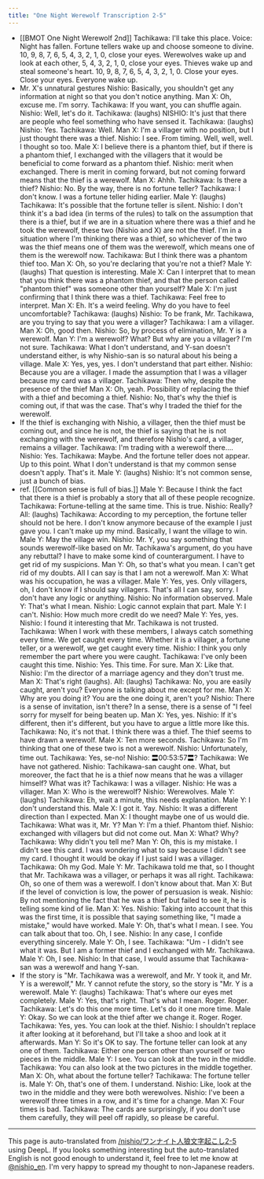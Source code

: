 ```yaml
---
title: "One Night Werewolf Transcription 2-5"
---
```


- [[BMOT One Night Werewolf 2nd]]
Tachikawa: I'll take this place.
Voice: Night has fallen. Fortune tellers wake up and choose someone to divine. 10, 9, 8, 7, 6, 5, 4, 3, 2, 1, 0, close your eyes. Werewolves wake up and look at each other, 5, 4, 3, 2, 1, 0, close your eyes. Thieves wake up and steal someone's heart. 10, 9, 8, 7, 6, 5, 4, 3, 2, 1, 0. Close your eyes. Close your eyes. Everyone wake up.
- Mr. X's unnatural gestures
Nishio: Basically, you shouldn't get any information at night so that you don't notice anything.
Man X: Oh, excuse me. I'm sorry.
Tachikawa: If you want, you can shuffle again.
Nishio: Well, let's do it.
Tachikawa: (laughs)
NISHIO: It's just that there are people who feel something who have sensed it.
Tachikawa: (laughs)
Nishio: Yes.
Tachikawa: Well.
Man X: I'm a villager with no position, but I just thought there was a thief.
Nishio: I see. From timing. Well, well, well. I thought so too.
Male X: I believe there is a phantom thief, but if there is a phantom thief, I exchanged with the villagers that it would be beneficial to come forward as a phantom thief.
Nishio: merit when exchanged. There is merit in coming forward, but not coming forward means that the thief is a werewolf.
Man X: Ahhh.
Tachikawa: Is there a thief?
Nishio: No. By the way, there is no fortune teller?
Tachikawa: I don't know. I was a fortune teller hiding earlier.
Male Y: (laughs)
Tachikawa: It's possible that the fortune teller is silent.
Nishio: I don't think it's a bad idea (in terms of the rules) to talk on the assumption that there is a thief, but if we are in a situation where there was a thief and he took the werewolf, these two (Nishio and X) are not the thief. I'm in a situation where I'm thinking there was a thief, so whichever of the two was the thief means one of them was the werewolf, which means one of them is the werewolf now.
Tachikawa: But I think there was a phantom thief too.
Man X: Oh, so you're declaring that you're not a thief?
Male Y: (laughs) That question is interesting.
Male X: Can I interpret that to mean that you think there was a phantom thief, and that the person called "phantom thief" was someone other than yourself? Male X: I'm just confirming that I think there was a thief.
Tachikawa: Feel free to interpret.
Man X: Eh. It's a weird feeling. Why do you have to feel uncomfortable?
Tachikawa: (laughs)
Nishio: To be frank, Mr. Tachikawa, are you trying to say that you were a villager?
Tachikawa: I am a villager.
Man X: Oh, good then.
Nishio: So, by process of elimination, Mr. Y is a werewolf.
Man Y: I'm a werewolf? What? But why are you a villager? I'm not sure.
Tachikawa: What I don't understand, and Y-san doesn't understand either, is why Nishio-san is so natural about his being a village.
Male X: Yes, yes, yes. I don't understand that part either.
Nishio: Because you are a villager. I made the assumption that I was a villager because my card was a villager.
Tachikawa: Then why, despite the presence of the thief
Man X: Oh, yeah. Possibility of replacing the thief with a thief and becoming a thief.
Nishio: No, that's why the thief is coming out, if that was the case. That's why I traded the thief for the werewolf.
- If the thief is exchanging with Nishio, a villager, then the thief must be coming out, and since he is not, the thief is saying that he is not exchanging with the werewolf, and therefore Nishio's card, a villager, remains a villager.
Tachikawa: I'm trading with a werewolf there....
Nishio: Yes.
Tachikawa: Maybe. And the fortune teller does not appear. Up to this point. What I don't understand is that my common sense doesn't apply. That's it.
Male Y: (laughs)
Nishio: It's not common sense, just a bunch of bias.
- ref.  [[Common sense is full of bias.]]
Male Y: Because I think the fact that there is a thief is probably a story that all of these people recognize.
Tachikawa: Fortune-telling at the same time. This is true.
Nishio: Really?
All: (laughs)
Tachikawa: According to my perception, the fortune teller should not be here. I don't know anymore because of the example I just gave you. I can't make up my mind. Basically, I want the village to win.
Male Y: May the village win.
Nishio: Mr. Y, you say something that sounds werewolf-like based on Mr. Tachikawa's argument, do you have any rebuttal? I have to make some kind of counterargument. I have to get rid of my suspicions.
Man Y: Oh, so that's what you mean. I can't get rid of my doubts. All I can say is that I am not a werewolf.
Man X: What was his occupation, he was a villager.
Male Y: Yes, yes. Only villagers, oh, I don't know if I should say villagers. That's all I can say, sorry. I don't have any logic or anything.
Nishio: No information observed.
Male Y: That's what I mean.
Nishio: Logic cannot explain that part.
Male Y: I can't.
Nishio: How much more credit do we need?
Male Y: Yes, yes.
Nishio: I found it interesting that Mr. Tachikawa is not trusted.
Tachikawa: When I work with these members, I always catch something every time. We get caught every time. Whether it is a villager, a fortune teller, or a werewolf, we get caught every time.
Nishio: I think you only remember the part where you were caught.
Tachikawa: I've only been caught this time.
Nishio: Yes. This time. For sure.
Man X: Like that.
Nishio: I'm the director of a marriage agency and they don't trust me.
Man X: That's right (laughs).
All: (laughs)
Tachikawa: No, you are easily caught, aren't you? Everyone is talking about me except for me.
Man X: Why are you doing it? You are the one doing it, aren't you?
Nishio: There is a sense of invitation, isn't there? In a sense, there is a sense of "I feel sorry for myself for being beaten up.
Man X: Yes, yes.
Nishio: If it's different, then it's different, but you have to argue a little more like this.
Tachikawa: No, it's not that. I think there was a thief. The thief seems to have drawn a werewolf.
Male X: Ten more seconds.
Tachikawa: So I'm thinking that one of these two is not a werewolf.
Nishio: Unfortunately, time out.
Tachikawa: Yes, se-no!
Nishio: 〓00:53:57〓?
Tachikawa: We have not gathered.
Nishio: Tachikawa-san caught one. What, but moreover, the fact that he is a thief now means that he was a villager himself? What was it?
Tachikawa: I was a villager.
Nishio: He was a villager.
Man X: Who is the werewolf?
Nishio: Werewolves.
Male Y: (laughs)
Tachikawa: Eh, wait a minute, this needs explanation.
Male Y: I don't understand this.
Male X: I got it. Yay.
Nishio: It was a different direction than I expected.
Man X: I thought maybe one of us would die.
Tachikawa: What was it, Mr. Y?
Man Y: I'm a thief. Phantom thief.
Nishio: exchanged with villagers but did not come out.
Man X: What? Why?
Tachikawa: Why didn't you tell me?
Man Y: Oh, this is my mistake. I didn't see this card. I was wondering what to say because I didn't see my card. I thought it would be okay if I just said I was a villager.
Tachikawa: Oh my God.
Male Y: Mr. Tachikawa told me that, so I thought that Mr. Tachikawa was a villager, or perhaps it was all right.
Tachikawa: Oh, so one of them was a werewolf. I don't know about that.
Man X: But if the level of conviction is low, the power of persuasion is weak.
Nishio: By not mentioning the fact that he was a thief but failed to see it, he is telling some kind of lie.
Man X: Yes.
Nishio: Taking into account that this was the first time, it is possible that saying something like, "I made a mistake," would have worked.
Male Y: Oh, that's what I mean. I see. You can talk about that too. Oh, I see.
Nishio: In any case, I confide everything sincerely.
Male Y: Oh, I see.
Tachikawa: "Um - I didn't see what it was. But I am a former thief and I exchanged with Mr. Tachikawa.
Male Y: Oh, I see.
Nishio: In that case, I would assume that Tachikawa-san was a werewolf and hang Y-san.
- If the story is "Mr. Tachikawa was a werewolf, and Mr. Y took it, and Mr. Y is a werewolf," Mr. Y cannot refute the story, so the story is "Mr. Y is a werewolf.
Male Y: (laughs)
Tachikawa: That's where our eyes met completely.
Male Y: Yes, that's right. That's what I mean. Roger. Roger.
Tachikawa: Let's do this one more time. Let's do it one more time.
Male Y: Okay. So we can look at the thief after we change it. Roger. Roger.
Tachikawa: Yes, yes. You can look at the thief.
Nishio: I shouldn't replace it after looking at it beforehand, but I'll take a shoo and look at it afterwards.
Man Y: So it's OK to say. The fortune teller can look at any one of them.
Tachikawa: Either one person other than yourself or two pieces in the middle.
Male Y: I see. You can look at the two in the middle.
Tachikawa: You can also look at the two pictures in the middle together.
Man X: Oh, what about the fortune teller?
Tachikawa: The fortune teller is.
Male Y: Oh, that's one of them. I understand.
Nishio: Like, look at the two in the middle and they were both werewolves.
Nishio: I've been a werewolf three times in a row, and it's time for a change.
Man X: Four times is bad.
Tachikawa: The cards are surprisingly, if you don't use them carefully, they will peel off rapidly, so please be careful.

---
This page is auto-translated from [/nishio/ワンナイト人狼文字起こし2-5](https://scrapbox.io/nishio/ワンナイト人狼文字起こし2-5) using DeepL. If you looks something interesting but the auto-translated English is not good enough to understand it, feel free to let me know at [@nishio_en](https://twitter.com/nishio_en). I'm very happy to spread my thought to non-Japanese readers.